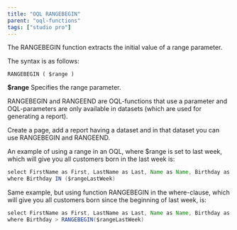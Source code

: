 ```yaml
---
title: "OQL RANGEBEGIN"
parent: "oql-functions"
tags: ["studio pro"]
---
```



The RANGEBEGIN function extracts the initial value of a range parameter.

The syntax is as follows:

```
RANGEBEGIN ( $range )
```

**$range**
Specifies the range parameter.

RANGEBEGIN and RANGEEND are OQL-functions that use a parameter and OQL-parameters are only available in datasets (which are used for generating a report).

Create a page, add a report having a dataset and in that dataset you can use RANGEBEGIN and RANGEEND. 

An example of using a range in an OQL, where $range is set to last week, which will  give you all customers born in the last week is:

```java
select FirstName as First, LastName as Last, Name as Name, Birthday as BDay, CustomerType as Type from Sales.Customer
where Birthday IN ($rangeLastWeek)
```

Same example, but using function RANGEBEGIN in the where-clause, which will  give you all customers born since the beginning of last week, is:

```java
select FirstName as First, LastName as Last, Name as Name, Birthday as BDay, CustomerType as Type from Sales.Customer
where Birthday > RANGEBEGIN($rangeLastWeek)
```


